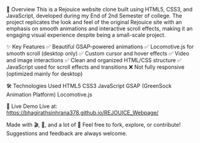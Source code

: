 📌 Overview
This is a Rejouice website clone built using HTML5, CSS3, and JavaScript, developed during my End of 2nd Semester of college.
The project replicates the look and feel of the original Rejouice site with an emphasis on smooth animations and interactive scroll effects, making it an engaging visual experience despite being a small-scale project.

✨ Key Features
✅ Beautiful GSAP-powered animations
✅ Locomotive.js for smooth scroll (desktop only)
✅ Custom cursor and hover effects
✅ Video and image interactions
✅ Clean and organized HTML/CSS structure
✅ JavaScript used for scroll effects and transitions
❌ Not fully responsive (optimized mainly for desktop)

🛠 Technologies Used
HTML5
CSS3
JavaScript
GSAP (GreenSock Animation Platform)
Locomotive.js

🚀 Live Demo
Live at: https://bhagirathsinhrana378.github.io/REJOUICE_Webpage/

Made with 🎬, 🎨, and a lot of 🎯
Feel free to fork, explore, or contribute! Suggestions and feedback are always welcome.
